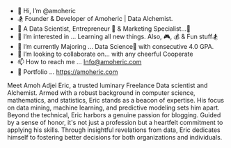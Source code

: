 - 👋 Hi, I’m @amoheric
- 🏂 Founder & Developer of Amoheric | Data Alchemist.
- 📡 A Data Scientist, Entrepreneur 💼 & Marketing Specialist…🛒
- 👀 I’m interested in … Learning all new things. Also, 🎮, 💰 & Fun stuff🏂
- 🌱 I’m currently Majoring … Data Science🔬 with consecutive 4.0 GPA.
- 💞️ I’m looking to collaborate on... with any cheerful Cooperate
- 📫 How to reach me ... Info@amoheric.com
- 🎯 Portfolio ... https://amoheric.com

Meet Amoh Adjei Eric, a trusted luminary Freelance Data scientist and Alchemist. Armed with a robust background in computer science, mathematics, and statistics, Eric stands as a beacon of expertise. His focus on data mining, machine learning, and predictive modeling sets him apart. Beyond the technical, Eric harbors a genuine passion for blogging. Guided by a sense of honor, it's not just a profession but a heartfelt commitment to applying his skills. Through insightful revelations from data, Eric dedicates himself to fostering better decisions for both organizations and individuals.

<!---
amoheric/amoheric is a ✨ special ✨ repository because its `README.md` (this file) appears on your GitHub profile.
You can click the Preview link to take a look at your changes.
--->
